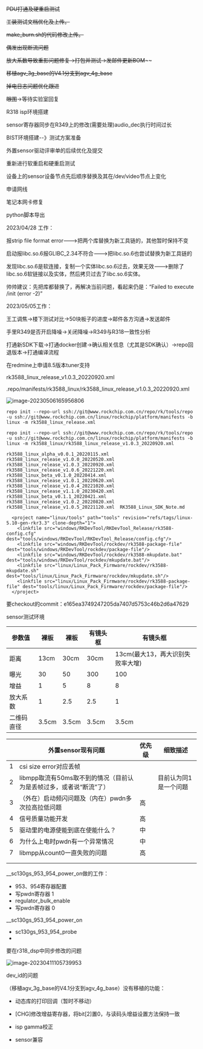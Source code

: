 ~~PDU打通及硬重启测试~~

~~工装测试文档优化及上传。~~

~~make_burn.sh的代码修改上传。~~

~~偶发出现断流问题~~

~~放大系数导致重影问题修复->打包并测试->发邮件更新BOM~~~~

~~移植agv_3g_base的V4.1分支到agv_4g_base~~

~~掉电日志问题优化跟进~~

~~眼图~~->等待实验室回复

R318 isp环境搭建

sensor寄存器同步在R349上的修改(需要处理)audio_dec执行时间过长

BIST环境搭建--》测试方案准备

外置sensor驱动评审单的后续优化及提交

重新进行软重启和硬重启测试

设备上的sensor设备节点先后顺序替换及其在/dev/video节点上变化

申请网线

笔记本网卡修复

python脚本导出



2023/04/28 工作：

报strip file format error--->把两个库替换为新工具链的，其他暂时保持不变

启动报libc.so.6报GLIBC_2.34不符合--->把libc.so.6也尝试替换为新工具链的

发现libc.so.6是软连接，复制一个实体libc.so.6过去，效果无效--->删除了libc.so.6软链接以及实体，然后拷贝过去了libc.so.6实体。

帅帅建议：先把库都替换了，再解决当前问题，看起来仍是：“Failed to execute /init (error -2)”



2023/05/05工作：

王工调焦->楼下测试对比->50块板子的进度->邮件各方沟通->发送邮件

手里R349是否开启降噪->关闭降噪->R349与R318一致性分析

打通新SDK下载->打通docker创建->确认相关信息（尤其是SDK确认）->repo回退版本->打通编译流程

在redmine上申请8.5版本tuner支持



rk3588_linux_release_v1.0.3_20220920.xml

.repo/manifests/rk3588_linux/rk3588_linux_release_v1.0.3_20220920.xml

![image-20230506165956806](Y:\github_local\notebook\typora_files\工作日志.assets\image-20230506165956806.png)

```shell
repo init --repo-url ssh://git@www.rockchip.com.cn/repo/rk/tools/repo -u ssh://git@www.rockchip.com.cn/linux/rockchip/platform/manifests -b linux -m rk3588_linux_release.xml

repo init --repo-url ssh://git@www.rockchip.com.cn/repo/rk/tools/repo -u ssh://git@www.rockchip.com.cn/linux/rockchip/platform/manifests -b linux -m rk3588_linux/rk3588_linux_release_v1.0.3_20220920.xml

rk3588_linux_alpha_v0.0.1_20220115.xml  rk3588_linux_release_v1.0.0_20220520.xml  rk3588_linux_release_v1.0.3_20220920.xml  rk3588_linux_release_v1.0.6_20221220.xml
rk3588_linux_beta_v0.1.0_20220414.xml   rk3588_linux_release_v1.0.1_20220620.xml  rk3588_linux_release_v1.0.4_20221020.xml  rk3588_linux_release_v1.1.0_20230420.xml
rk3588_linux_beta_v0.1.1_20220421.xml   rk3588_linux_release_v1.0.2_20220820.xml  rk3588_linux_release_v1.0.5_20221120.xml  RK3588_Linux_SDK_Note.md

  <project name="linux/tools" path="tools" revision="refs/tags/linux-5.10-gen-rkr3.3" clone-depth="1">
    <linkfile src="windows/RKDevTool/RKDevTool_Release/rk3588-config.cfg" dest="tools/windows/RKDevTool/RKDevTool_Release/config.cfg"/>
    <linkfile src="windows/RKDevTool/rockdev/rk3588-package-file" dest="tools/windows/RKDevTool/rockdev/package-file"/>
    <linkfile src="windows/RKDevTool/rockdev/rk3588-mkupdate.bat" dest="tools/windows/RKDevTool/rockdev/mkupdate.bat"/>
    <linkfile src="linux/Linux_Pack_Firmware/rockdev/rk3588-mkupdate.sh" dest="tools/linux/Linux_Pack_Firmware/rockdev/mkupdate.sh"/>
    <linkfile src="linux/Linux_Pack_Firmware/rockdev/rk3588-package-file" dest="tools/linux/Linux_Pack_Firmware/rockdev/package-file"/>
  </project>
```

要checkout的commit：e165ea3749247205da7407d5753c46b2d6a47629



sensor测试环境

| 参数值     | 裸板  | 裸板  | 有镜头框 | 有镜头框                         |
| ---------- | ----- | ----- | -------- | -------------------------------- |
| 距离       | 13cm  | 30cm  | 30cm     | 13cm(最大13，再大识别失败率大增) |
| 曝光       | 30    | 50    | 300      | 100                              |
| 增益       | 1     | 5     | 8        | 8                                |
| 放大系数   | 1     | 2.5   | 2.5      | 1                                |
| 二维码直径 | 3.5cm | 3.5cm | 3.5cm    | 3.5cm                            |



|      | 外置sensor现有问题                                           | 优先级 | 细致描述              |
| ---- | ------------------------------------------------------------ | ------ | --------------------- |
| 1    | csi size error对应丢帧                                       |        |                       |
| 2    | libmpp取流有50ms取不到的情况（目前认为是丢帧过多，或者说“断流”了） |        | 目前认为同1是一个问题 |
| 3    | （外在）启动频闪问题及（内在）pwdn多次拉高拉低问题           | 高     |                       |
| 4    | 信号质量功能开发                                             | 高     |                       |
| 5    | 驱动里的电源使能到底在使能什么？                             | 中     |                       |
| 6    | 为什么上电时pwdn有一个异常情况                               | 中     |                       |
| 7    | libmpp从count0一直失败的问题                                 | 高     |                       |
|      |                                                              |        |                       |
|      |                                                              |        |                       |

__sc130gs_953_954_power_on做的工作：

- 953、954寄存器配置
- 写pwdn寄存器 1
- regulator_bulk_enable
- 写pwdn寄存器 0

__sc130gs_953_954_power_on



- sc130gs_953_954_probe
- 





要在r318_dsp中同步修改的问题

![image-20230411105739953](E:\typora_files\工作日志.assets\image-20230411105739953.png)

dev_id的问题





（移植agv_3g_base的V4.1分支到agv_4g_base）没有移植的功能：

- 动态库的打印回调（暂时不移动）

- [CHG]修改增益寄存器，将bit[2]置0，与读码头增益设置方法保持一致

- isp gamma校正
- sensor兼容
